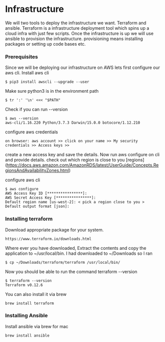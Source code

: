# Infrastructure

We will two tools to deploy the infrastructure we want. Terraform and ansible. Terraform is a infrastructure deployment tool which spins up a cloud infra with just few scripts. Once the infrastructure is up we will use ansible to provision the infrastructure. provisioning means installing packages or setting up code bases etc.


### Prerequisites
Since we will be deploying our infrastructure on AWS lets first configure our aws cli.
Install aws cli
```
$ pip3 install awscli --upgrade --user
```
Make sure python3 is in the environment path
```
$ tr ':' '\n' <<< "$PATH"
```
Check if you can run --version
```
$ aws --version
aws-cli/1.16.220 Python/3.7.3 Darwin/15.0.0 botocore/1.12.210
```
configure aws credentials
```
on browser: aws account >> click on your name >> My security credentials >> Access keys >>
```
create a new access key and save the details. Now run aws configure on cli and provide details.
check out which region is close to you [regions] (https://docs.aws.amazon.com/AmazonRDS/latest/UserGuide/Concepts.RegionsAndAvailabilityZones.html)
 
configure aws cli
```
$ aws configure
AWS Access Key ID [****************]:
AWS Secret Access Key [****************]:
Default region name [us-west-2]: < pick a region close to you >
Default output format [json]:
```
### Installing terraform

Download appropriate package for your system.
```
https://www.terraform.io/downloads.html 
```
Where ever you have downloaded, Extract the contents and copy the application to ~/usr/local/bin. I had downloaded to ~/Downloads so I ran
```
$ cp ~/Downloads/terraform/terraform /usr/local/bin/
``` 
Now you should be able to run the command terraform --version
```
$ terraform --version
Terraform v0.12.6
```

You can also install it via brew
```
brew install terraform
```

### Installing Ansible

Install ansible via brew for mac
```
brew install ansible
```
